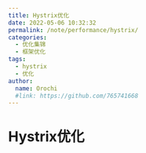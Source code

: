 ```yaml
---
title: Hystrix优化
date: 2022-05-06 10:32:32
permalink: /note/performance/hystrix/
categories:
  - 优化集锦
  - 框架优化
tags:
  - hystrix
  - 优化
author: 
  name: Orochi
  #link: https://github.com/765741668
---
```

# Hystrix优化
